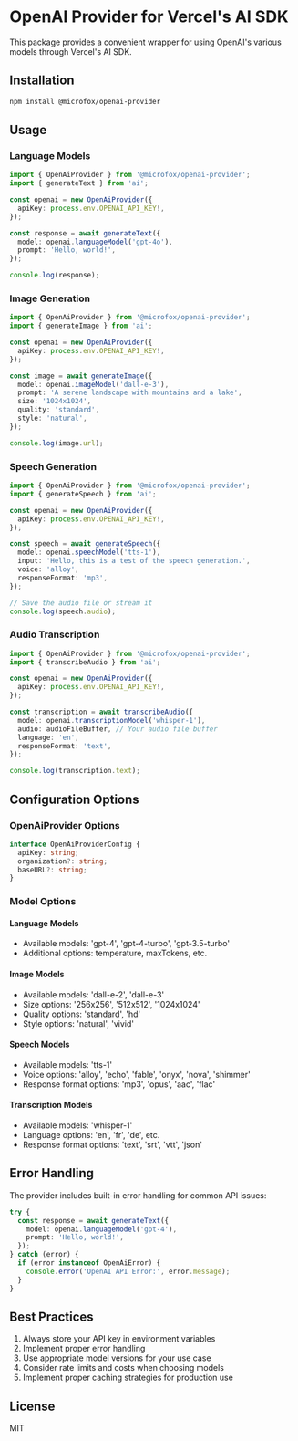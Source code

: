 # OpenAI Provider for Vercel's AI SDK

This package provides a convenient wrapper for using OpenAI's various models through Vercel's AI SDK.

## Installation

```bash
npm install @microfox/openai-provider
```

## Usage

### Language Models

```typescript
import { OpenAiProvider } from '@microfox/openai-provider';
import { generateText } from 'ai';

const openai = new OpenAiProvider({
  apiKey: process.env.OPENAI_API_KEY!,
});

const response = await generateText({
  model: openai.languageModel('gpt-4o'),
  prompt: 'Hello, world!',
});

console.log(response);
```

### Image Generation

```typescript
import { OpenAiProvider } from '@microfox/openai-provider';
import { generateImage } from 'ai';

const openai = new OpenAiProvider({
  apiKey: process.env.OPENAI_API_KEY!,
});

const image = await generateImage({
  model: openai.imageModel('dall-e-3'),
  prompt: 'A serene landscape with mountains and a lake',
  size: '1024x1024',
  quality: 'standard',
  style: 'natural',
});

console.log(image.url);
```

### Speech Generation

```typescript
import { OpenAiProvider } from '@microfox/openai-provider';
import { generateSpeech } from 'ai';

const openai = new OpenAiProvider({
  apiKey: process.env.OPENAI_API_KEY!,
});

const speech = await generateSpeech({
  model: openai.speechModel('tts-1'),
  input: 'Hello, this is a test of the speech generation.',
  voice: 'alloy',
  responseFormat: 'mp3',
});

// Save the audio file or stream it
console.log(speech.audio);
```

### Audio Transcription

```typescript
import { OpenAiProvider } from '@microfox/openai-provider';
import { transcribeAudio } from 'ai';

const openai = new OpenAiProvider({
  apiKey: process.env.OPENAI_API_KEY!,
});

const transcription = await transcribeAudio({
  model: openai.transcriptionModel('whisper-1'),
  audio: audioFileBuffer, // Your audio file buffer
  language: 'en',
  responseFormat: 'text',
});

console.log(transcription.text);
```

## Configuration Options

### OpenAiProvider Options

```typescript
interface OpenAiProviderConfig {
  apiKey: string;
  organization?: string;
  baseURL?: string;
}
```

### Model Options

#### Language Models

- Available models: 'gpt-4', 'gpt-4-turbo', 'gpt-3.5-turbo'
- Additional options: temperature, maxTokens, etc.

#### Image Models

- Available models: 'dall-e-2', 'dall-e-3'
- Size options: '256x256', '512x512', '1024x1024'
- Quality options: 'standard', 'hd'
- Style options: 'natural', 'vivid'

#### Speech Models

- Available models: 'tts-1'
- Voice options: 'alloy', 'echo', 'fable', 'onyx', 'nova', 'shimmer'
- Response format options: 'mp3', 'opus', 'aac', 'flac'

#### Transcription Models

- Available models: 'whisper-1'
- Language options: 'en', 'fr', 'de', etc.
- Response format options: 'text', 'srt', 'vtt', 'json'

## Error Handling

The provider includes built-in error handling for common API issues:

```typescript
try {
  const response = await generateText({
    model: openai.languageModel('gpt-4'),
    prompt: 'Hello, world!',
  });
} catch (error) {
  if (error instanceof OpenAiError) {
    console.error('OpenAI API Error:', error.message);
  }
}
```

## Best Practices

1. Always store your API key in environment variables
2. Implement proper error handling
3. Use appropriate model versions for your use case
4. Consider rate limits and costs when choosing models
5. Implement proper caching strategies for production use

## License

MIT
